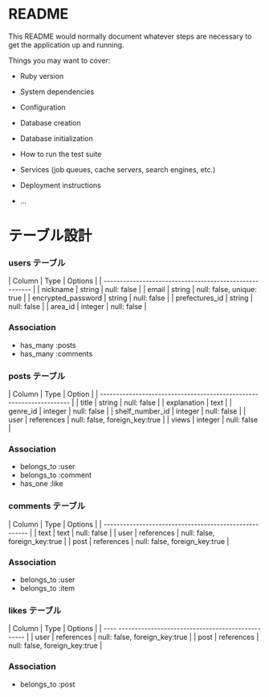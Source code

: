 # README

This README would normally document whatever steps are necessary to get the
application up and running.

Things you may want to cover:

* Ruby version

* System dependencies

* Configuration

* Database creation

* Database initialization

* How to run the test suite

* Services (job queues, cache servers, search engines, etc.)

* Deployment instructions

* ...

# テーブル設計

  ### users テーブル
  | Column             | Type   | Options                   |
  | ------------------------------------------------------- |
  | nickname           | string | null: false               |
  | email              | string | null: false, unique: true |
  | encrypted_password | string | null: false               |
  | prefectures_id      | string | null: false               |
  | area_id            | integer | null: false               |
 
  ### Association
  - has_many :posts
  - has_many :comments

  ### posts テーブル
  | Column             | Type            | Option                        |
  | -------------------------------------------------------------------- |
  | title              | string          | null: false                   |
  | explanation        | text            | 
  | genre_id           | integer         | null: false                   |
  | shelf_number_id    | integer         | null: false                   |
  | user               | references      | null: false, foreign_key:true |
  | views              | integer         | null: false                   |

  ### Association
  - belongs_to :user
  - belongs_to :comment
  - has_one :like

  ### comments テーブル
  | Column  | Type         | Options                       |
  | ------------------------------------------------------ |
  | text    | text         | null: false                   |
  | user    | references   | null: false, foreign_key:true |
  | post    | references   | null: false, foreign_key:true |

  ### Association
  - belongs_to :user
  - belongs_to :item

  ### likes テーブル
  | Column  | Type         | Options                       |
  | ---- ------------------------------------------------- |
  | user    | references   | null: false, foreign_key:true |
  | post    | references   | null: false, foreign_key:true |
  ### Association
  - belongs_to :post